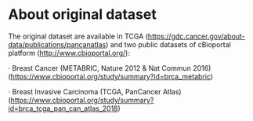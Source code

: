 # About original dataset

The original dataset are available in TCGA (https://gdc.cancer.gov/about-data/publications/pancanatlas) and two public datasets of cBioportal platform (http://www.cbioportal.org/):

· Breast Cancer (METABRIC, Nature 2012 & Nat Commun 2016)(https://www.cbioportal.org/study/summary?id=brca_metabric)

· Breast Invasive Carcinoma (TCGA, PanCancer Atlas)(https://www.cbioportal.org/study/summary?id=brca_tcga_pan_can_atlas_2018)
